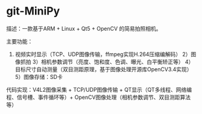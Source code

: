 # git-MiniPy
描述：一款基于ARM + Linux + Qt5 + OpenCV 的简易拍照相机。

主要功能：
1) 视频实时显示（TCP、UDP图像传输，ffmpeg实现H.264压缩编解码）
2）图像抓拍
3）相机参数调节（亮度、饱和度、色调、曝光、白平衡矫正等）
4）目标尺寸自动测量（双目测距原理，基于图像处理开源库OpenCV3.4实现）
5）图像存储：SD卡
     
代码实现：V4L2图像采集 + TCP/UDP图像传输 + QT显示（QT多线程、网络编程、信号槽、事件循环等）+ OpenCV图像处理（相机参数调节、双目测距算法等）

